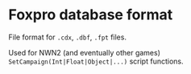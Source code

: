 # Foxpro database format

File format for `.cdx`, `.dbf`, `.fpt` files.

Used for NWN2 (and eventually other games) `SetCampaign(Int|Float|Object|...)` script functions.

